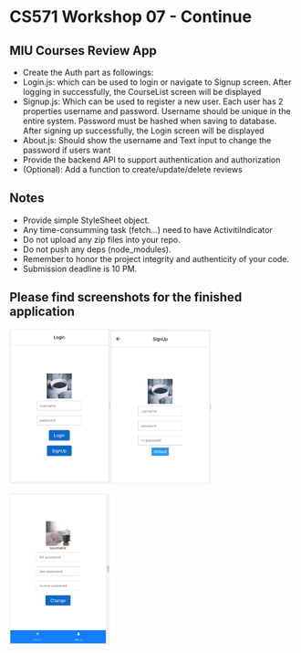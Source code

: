 # CS571 Workshop 07 - Continue
## MIU Courses Review App
* Create the Auth part as followings:
* Login.js: which can be used to login or navigate to Signup screen. After logging in successfully, the CourseList screen will be displayed
* Signup.js: Which can be used to register a new user. Each user has 2 properties username and password. Username should be unique in the entire system. Password must be hashed when saving to database. After signing up successfully, the Login screen will be displayed
* About.js: Should show the username and Text input to change the password if users want
* Provide the backend API to support authentication and authorization
* (Optional): Add a function to create/update/delete reviews
## Notes  
* Provide simple StyleSheet object.
* Any time-consumming task (fetch...) need to have ActivitiIndicator
* Do not upload any zip files into your repo.
* Do not push any deps (node_modules).
* Remember to honor the project integrity and authenticity of your code.
* Submission deadline is 10 PM.
    
## Please find screenshots for the finished application  

<img src="./screenshots/login.png" width="35%" /><img src="./screenshots/signup.png" width="35%" />  
  
<img src="./screenshots/about.png" width="35%" />
